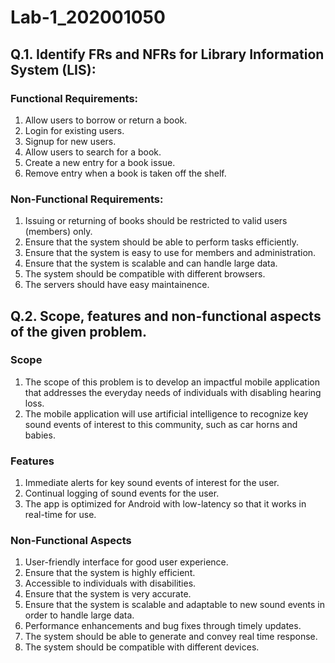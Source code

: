 # Lab-1_202001050

## Q.1. Identify FRs and NFRs for Library Information System (LIS):

### Functional Requirements:

1. Allow users to borrow or return a book.
2. Login for existing users.
3. Signup for new users.
4. Allow users to search for a book.
5. Create a new entry for a book issue.
6. Remove entry when a book is taken off the shelf.

### Non-Functional Requirements:

1. Issuing or returning of books should be restricted to valid users (members) only.
2. Ensure that the system should be able to perform tasks efficiently.
3. Ensure that the system is easy to use for members and administration.
4. Ensure that the system is scalable and can handle large data.
5. The system should be compatible with different browsers.
6. The servers should have easy maintainence.


## Q.2. Scope, features and non-functional aspects of the given problem.

### Scope
1. The scope of this problem is to develop an impactful mobile application that addresses the everyday needs of individuals with disabling hearing loss.
2. The mobile application will use artificial intelligence to recognize key sound events of interest to this community, such as car horns and babies.

### Features
1. Immediate alerts for key sound events of interest for the user.
2. Continual logging of sound events for the user.
3. The app is optimized for Android with low-latency so that it works in real-time for use.

### Non-Functional Aspects
1. User-friendly interface for good user experience.
2. Ensure that the system is highly efficient.
3. Accessible to individuals with disabilities.
4. Ensure that the system is very accurate.
5. Ensure that the system is scalable and adaptable to new sound events in order to handle large data.
6. Performance enhancements and bug fixes through timely updates.
7. The system should be able to generate and convey real time response.
8. The system should be compatible with different devices.
